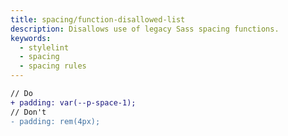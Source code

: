 ```yaml
---
title: spacing/function-disallowed-list
description: Disallows use of legacy Sass spacing functions.
keywords:
  - stylelint
  - spacing
  - spacing rules
---
```


```diff
// Do
+ padding: var(--p-space-1);
// Don't
- padding: rem(4px);
```
